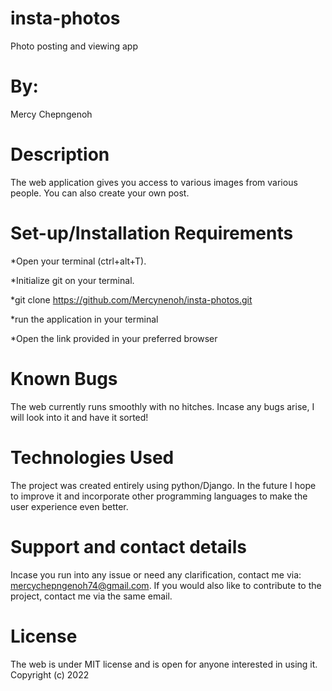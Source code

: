 # insta-photos
Photo posting and viewing app
# By:
Mercy Chepngenoh

# Description
The web application gives you access to various images from various people. You can also create your own post.

# Set-up/Installation Requirements
*Open your terminal (ctrl+alt+T).

*Initialize git on your terminal.

*git clone https://github.com/Mercynenoh/insta-photos.git

*run the application in your terminal

*Open the link provided in your preferred browser

# Known Bugs
The web currently runs smoothly with no hitches. Incase any bugs arise, I will look into it and have it sorted!

# Technologies Used
The project was created entirely using python/Django. In the future I hope to improve it and incorporate other programming languages to make the user experience even better.

# Support and contact details
Incase you run into any issue or need any clarification, contact me via: mercychepngenoh74@gmail.com. If you would also like to contribute to the project, contact me via the same email.

# License
The web is under MIT license and is open for anyone interested in using it. Copyright (c) 2022
